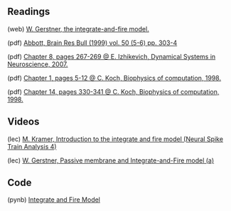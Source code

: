 ## Readings

(web) <a href="http://lcn.epfl.ch/~gerstner/SPNM/node26.html">W. Gerstner, the integrate-and-fire model.</a>

(pdf) [Abbott, Brain Res Bull (1999) vol. 50 (5-6) pp. 303-4](https://github.com/Mark-Kramer/BU-MA665-MA666/blob/master/Week-2%20I%26F/Readings/Abbott%20Brain%20Res%20Bull%201999.pdf)

(pdf) [Chapter 8, pages 267-269 @ E. Izhikevich, Dynamical Systems in Neuroscience, 2007.](https://github.com/Mark-Kramer/BU-MA665-MA666/blob/master/Week-2%20I%26F/Readings/Izhikevich%20Chapter%208.pdf)

(pdf)	[Chapter 1, pages 5-12 @ C. Koch, Biophysics of computation, 1998.](https://github.com/Mark-Kramer/BU-MA665-MA666/blob/master/Week-2%20I%26F/Readings/Koch%20Chapter%201.pdf)

(pdf)	[Chapter 14, pages 330-341 @ C. Koch, Biophysics of computation, 1998.](https://github.com/Mark-Kramer/BU-MA665-MA666/blob/master/Week-2%20I%26F/Readings/Koch%20Chapter%2014.pdf)

## Videos

(lec) <a href="https://www.samsi.info/news-and-media/27-jul-drs-m-kramer-and-u-eden-samsi/">M. Kramer, Introduction to the integrate and fire model (Neural Spike Train Analysis 4)</a>

(lec) <a href="http://klewel.com/conferences/epfl-neural-networks/index.php?talkID=1">W. Gerstner, Passive membrane and Integrate-and-Fire model (a)</a>

## Code

(pynb) [Integrate and Fire Model](https://github.com/Mark-Kramer/Case-Studies-Python/blob/master/beta%20versions/Integrate%20and%20Fire%20Model/LIF.ipynb)
